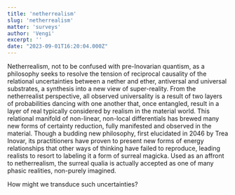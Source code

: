 ```yaml
---
title: 'netherrealism'
slug: 'netherrealism'
matter: 'surveys'
author: 'Vengi'
excerpt: ''
date: "2023-09-01T16:20:04.000Z"
---
```


Netherrealism, not to be confused with pre-Inovarian quantism, as a philosophy seeks to resolve the tension of reciprocal causality of the relational uncertainties between a nether and ether, antiversal and universal substrates, a synthesis into a new view of super-reality. From the netherrealist perspective, all observed universality is a result of two layers of probabilities dancing with one another that, once entangled, result in a layer of real typically considered by realism in the material world. This relational manifold of non-linear, non-local differentials has brewed many new forms of certainty reduction, fully manifested and observed in the material. Though a budding new philosophy, first elucidated in 2046 by Trea Inovar, its practitioners have proven to present new forms of energy relationships that other ways of thinking have failed to reproduce, leading realists to resort to labeling it a form of surreal magicka. Used as an affront to netherrealism, the surreal qualia is actually accepted as one of many phasic realities, non-purely imagined.

How might we transduce such uncertainties?